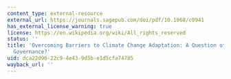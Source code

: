 ```yaml
---
content_type: external-resource
external_url: https://journals.sagepub.com/doi/pdf/10.1068/c0941
has_external_license_warning: true
license: https://en.wikipedia.org/wiki/All_rights_reserved
status: ''
title: 'Overcoming Barriers to Climate Change Adaptation: A Question of Multilevel
  Governance?'
uid: dca22d96-22c9-4e43-9d5b-e1d5cfa74785
wayback_url: ''
---
```

